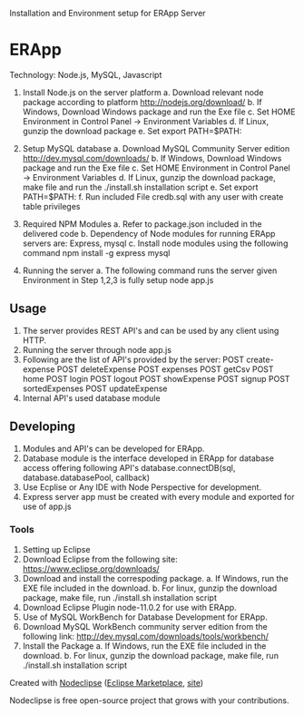 Installation and Environment setup for ERApp Server

# ERApp
Technology: Node.js, MySQL, Javascript
1. Install Node.js on the server platform
	a. Download relevant node package according to platform
	http://nodejs.org/download/
	b. If Windows, Download Windows package and run the Exe file
	c. Set HOME Environment in Control Panel -> Environment Variables
	d. If Linux, gunzip the download package
	e. Set export PATH=$PATH:<node package directory>

2. Setup MySQL database
	a. Download MySQL Community Server edition
	http://dev.mysql.com/downloads/
	b. If Windows, Download Windows package and run the Exe file
	c. Set HOME Environment in Control Panel -> Environment Variables
	d. If Linux, gunzip the download package, make file and run the ./install.sh
		installation script
	e. Set export PATH=$PATH:<MySQL package directory>
	f. Run included File credb.sql with any user with create table privileges

3. Required NPM Modules
	a. Refer to package.json included in the delivered code
	b. Dependency of Node modules for running ERApp servers are:
		Express, mysql
	c. Install node modules using the following command
		npm install -g express mysql

4. Running the server
	a. The following command runs the server given Environment in 
		Step 1,2,3 is fully setup
		node app.js
		
## Usage
1. The server provides REST API's and can be used by any client using HTTP.
2. Running the server through node app.js
3. Following are the list of API's provided by the server:
	POST create-expense
	POST deleteExpense
	POST expenses
	POST getCsv
	POST home
	POST login
	POST logout
	POST showExpense
	POST signup
	POST sortedExpenses
	POST updateExpense
4. Internal API's used
	database module

## Developing
1. Modules and API's can be developed for ERApp.
2. Database module is the interface developed in ERApp for database access
	offering following API's
	database.connectDB(sql, database.databasePool, callback)
3. Use Ecplise or Any IDE with Node Perspective for development.
4. Express server app must be created with every module and exported for use of app.js

### Tools
1. Setting up Eclipse
2. Download Eclipse from the following site:
	https://www.eclipse.org/downloads/
3. Download and install the correspoding package.
	a. If Windows, run the EXE file included in the download.
	b. For linux, gunzip the download package, make file, run ./install.sh
		installation script
4. Download Eclipse Plugin node-11.0.2 for use with ERApp.
5. Use of MySQL WorkBench for Database Development for ERApp.
6. Download MySQL WorkBench community server edition from the following link:
	http://dev.mysql.com/downloads/tools/workbench/
7. Install the Package
	a. If Windows, run the EXE file included in the download.
	b. For linux, gunzip the download package, make file, run ./install.sh
		installation script	

Created with [Nodeclipse](https://github.com/Nodeclipse/nodeclipse-1)
 ([Eclipse Marketplace](http://marketplace.eclipse.org/content/nodeclipse), [site](http://www.nodeclipse.org))   

Nodeclipse is free open-source project that grows with your contributions.
